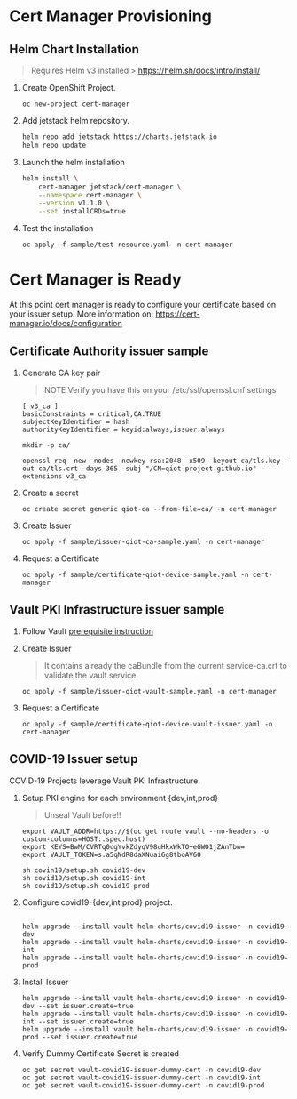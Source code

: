 # Cert Manager Provisioning

## Helm Chart Installation

>
> Requires Helm v3 installed > https://helm.sh/docs/intro/install/
>

1. Create OpenShift Project.

    `oc new-project cert-manager`

2. Add jetstack helm repository.

    ```bash
    helm repo add jetstack https://charts.jetstack.io
    helm repo update
    ```
3. Launch the helm installation

    ```bash
    helm install \
        cert-manager jetstack/cert-manager \
        --namespace cert-manager \
        --version v1.1.0 \
        --set installCRDs=true
    ```
4. Test the installation

    ```
    oc apply -f sample/test-resource.yaml -n cert-manager
    ```
# Cert Manager is Ready

At this point cert manager is ready to configure your certificate based on your issuer setup.
More information on: https://cert-manager.io/docs/configuration

## Certificate Authority issuer sample


1. Generate CA key pair
  
    >
    > NOTE Verify you have this on your /etc/ssl/openssl.cnf settings
    >

    ```
    [ v3_ca ]
    basicConstraints = critical,CA:TRUE
    subjectKeyIdentifier = hash
    authorityKeyIdentifier = keyid:always,issuer:always
    ```

    ```
    mkdir -p ca/
    
    openssl req -new -nodes -newkey rsa:2048 -x509 -keyout ca/tls.key -out ca/tls.crt -days 365 -subj "/CN=qiot-project.github.io" -extensions v3_ca
    ```
2. Create a secret
  
    `oc create secret generic qiot-ca --from-file=ca/ -n cert-manager`

3. Create Issuer

    `oc apply -f sample/issuer-qiot-ca-sample.yaml -n cert-manager`

4. Request a Certificate

    `oc apply -f sample/certificate-qiot-device-sample.yaml -n cert-manager`

## Vault PKI Infrastructure issuer sample

1. Follow Vault [prerequisite instruction](../vault/README.md)

2. Create Issuer

    >
    > It contains already the caBundle from the current service-ca.crt to validate the vault service.
    >

    `oc apply -f sample/issuer-qiot-vault-sample.yaml -n cert-manager`

4. Request a Certificate

    `oc apply -f sample/certificate-qiot-device-vault-issuer.yaml -n cert-manager`

## COVID-19 Issuer setup

COVID-19 Projects leverage Vault PKI Infrastructure.

1. Setup PKI engine for each environment {dev,int,prod}

    >
    > Unseal Vault before!!
    >

    ```
    export VAULT_ADDR=https://$(oc get route vault --no-headers -o custom-columns=HOST:.spec.host)
    export KEYS=BwM/CVRTq0cgYvkZdyqV98uHkxWkTO+eGWO1jZAnTbw=
    export VAULT_TOKEN=s.a5qNdR8daXNuai6g8tboAV6O

    sh covin19/setup.sh covid19-dev
    sh covid19/setup.sh covid19-int
    sh covid19/setup.sh covid19-prod
    
    ```
2. Configure covid19-{dev,int,prod} project.

   ```

   helm upgrade --install vault helm-charts/covid19-issuer -n covid19-dev
   helm upgrade --install vault helm-charts/covid19-issuer -n covid19-int 
   helm upgrade --install vault helm-charts/covid19-issuer -n covid19-prod

   ```
 
 3. Install Issuer

    ```
    helm upgrade --install vault helm-charts/covid19-issuer -n covid19-dev --set issuer.create=true
    helm upgrade --install vault helm-charts/covid19-issuer -n covid19-int --set issuer.create=true
    helm upgrade --install vault helm-charts/covid19-issuer -n covid19-prod --set issuer.create=true
    ```
    
4. Verify Dummy Certificate Secret is created

    ```
    oc get secret vault-covid19-issuer-dummy-cert -n covid19-dev
    oc get secret vault-covid19-issuer-dummy-cert -n covid19-int
    oc get secret vault-covid19-issuer-dummy-cert -n covid19-prod
    ```




